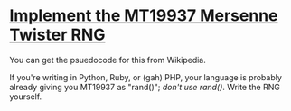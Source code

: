 # [Implement the MT19937 Mersenne Twister RNG](http://cryptopals.com/sets/3/challenges/21/)
You can get the psuedocode for this from Wikipedia.

If you're writing in Python, Ruby, or (gah) PHP, your language is probably already giving you MT19937 as "rand()"; *don't use rand()*. Write the RNG yourself.